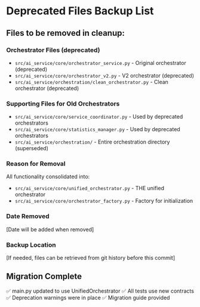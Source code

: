 # Deprecated Files Backup List

## Files to be removed in cleanup:

### Orchestrator Files (deprecated)
- `src/ai_service/core/orchestrator_service.py` - Original orchestrator (deprecated)
- `src/ai_service/core/orchestrator_v2.py` - V2 orchestrator (deprecated)
- `src/ai_service/orchestration/clean_orchestrator.py` - Clean orchestrator (deprecated)

### Supporting Files for Old Orchestrators
- `src/ai_service/core/service_coordinator.py` - Used by deprecated orchestrators
- `src/ai_service/core/statistics_manager.py` - Used by deprecated orchestrators
- `src/ai_service/orchestration/` - Entire orchestration directory (superseded)

### Reason for Removal
All functionality consolidated into:
- `src/ai_service/core/unified_orchestrator.py` - THE unified orchestrator
- `src/ai_service/core/orchestrator_factory.py` - Factory for initialization

### Date Removed
[Date will be added when removed]

### Backup Location
[If needed, files can be retrieved from git history before this commit]

## Migration Complete
✅ main.py updated to use UnifiedOrchestrator
✅ All tests use new contracts
✅ Deprecation warnings were in place
✅ Migration guide provided
